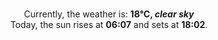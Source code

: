 <p  align="center"><br/>Currently, the weather is: <b> 18°C, <i>clear sky</i></b></br>Today, the sun rises at <b>06:07</b> and sets at <b>18:02</b>.</p>